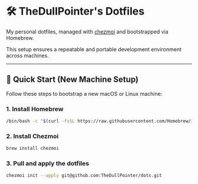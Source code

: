 # 🛠️ TheDullPointer's Dotfiles

My personal dotfiles, managed with [chezmoi](https://www.chezmoi.io/) and bootstrapped via Homebrew.

This setup ensures a repeatable and portable development environment across machines.

---

## 🚀 Quick Start (New Machine Setup)

Follow these steps to bootstrap a new macOS or Linux machine:

### 1. Install Homebrew

```bash
/bin/bash -c "$(curl -fsSL https://raw.githubusercontent.com/Homebrew/install/HEAD/install.sh)"
```

### 2. Install Chezmoi

```bash
brew install chezmoi
```

### 3. Pull and apply the dotfiles
```bash
chezmoi init --apply git@github.com:TheDullPointer/dots.git
```

